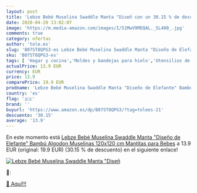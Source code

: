 ```yaml
---
layout: post
title: 'Lebze Bebé Muselina Swaddle Manta "Diseñ con un 30.15 % de descuento'
date: 2020-04-20 13:02:07
image: 'https://m.media-amazon.com/images/I/51MwV9MEQAL._SL400_.jpg'
comments: true
category: ofertas
author: 'tole.es'
slug: 'B07ST8QPG3-es Lebze Bebé Muselina Swaddle Manta "Diseño de Elefante"...'
sku: 'B07ST8QPG3-es'
tags: [ 'Hogar y cocina','Moldes y bandejas para hielo','Utensilios de bar','Utensilios de cocina','bebé','muselina', ]
actualPrice: 13.9 EUR
currency: EUR
price: 13.9
comparePrice: 19.9 EUR
prodname: 'Lebze Bebé Muselina Swaddle Manta "Diseño de Elefante" Bambú Algodon Muselinas 120x120 cm Mantitas para Bebes'
country: 'es'
flag: '🇪🇸'
brand: ''
buyurl: 'https://www.amazon.es/dp/B07ST8QPG3/?tag=tolees-21'
descuento: '30.15'
average: '13.9'
---
```


En este momento está [Lebze Bebé Muselina Swaddle Manta "Diseño de Elefante" Bambú Algodon Muselinas 120x120 cm Mantitas para Bebes](https://www.amazon.es/dp/B07ST8QPG3/?tag=tolees-21) a 13.9 EUR (original: 19.9 EUR) (30.15 %  de descuento) en el siguiente enlace!

[![Lebze Bebé Muselina Swaddle Manta "Diseñ](https://m.media-amazon.com/images/I/51MwV9MEQAL._SL400_.jpg)](https://www.amazon.es/dp/B07ST8QPG3/?tag=tolees-21)

🔎:


[🛒 Aquí!!!](https://www.amazon.es/dp/B07ST8QPG3/?tag=tolees-21)

